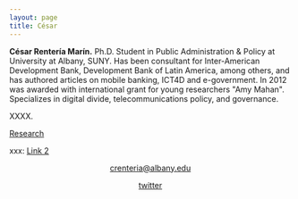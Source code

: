 ```yaml
---
layout: page
title: César
---
```

<!-- ACADEMICONS-->
<link rel="stylesheet" href="https://use.fontawesome.com/releases/v5.6.3/css/all.css" integrity="sha384-UHRtZLI+pbxtHCWp1t77Bi1L4ZtiqrqD80Kn4Z8NTSRyMA2Fd33n5dQ8lWUE00s/" crossorigin="anonymous">

**César Rentería Marín.** Ph.D. Student in Public Administration & Policy at University at Albany, SUNY. Has been consultant for Inter-American Development Bank, Development Bank of Latin America, among others, and has authored articles on mobile banking, ICT4D and e-government. In 2012 was awarded with international grant for young researchers "Amy Mahan". Specializes in digital divide, telecommunications policy, and governance.


XXXX.

[Research]({{site.baseurl}}/research)

<!--p>xxx: <a href="{{site.baseurl}}/_contents/test">test</a></p-->
<p>xxx: <a href="Link to page]({{site.baseurl}}/_contents/test_link)

[Link 2]({{site.baseurl}}/_contents/test2)

<center>
<i class="fas fa-at"></i><a href = "mailto: crenteria@albany.edu">crenteria@albany.edu</a>

<i class="fab fa-twitter"></i><a href = "https://twitter.com/crenteriama">twitter</a>
</center>

<!--stackedit_data:
eyJoaXN0b3J5IjpbODM5NzkyMjQsLTE3NjUxODgwNTEsLTIwMj
A5MTY0OTUsLTE4MDE1MTM4NDgsLTEyOTUwODI5NDZdfQ==
-->